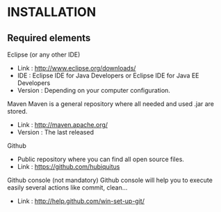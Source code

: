 # INSTALLATION


Required elements
-----------------

Eclipse (or any other IDE)

* Link : http://www.eclipse.org/downloads/
* IDE : Eclipse IDE for Java Developers or Eclipse IDE for Java EE Developers
* Version : Depending on your computer configuration.

Maven
Maven is a general repository where all needed and used .jar are stored.

* Link : http://maven.apache.org/
* Version : The last released

Github

* Public repository where you can find all open source files.
* Link : https://github.com/hubiquitus

Github console (not mandatory)
Github console will help you to execute easily several actions like commit, clean…

* Link : http://help.github.com/win-set-up-git/

